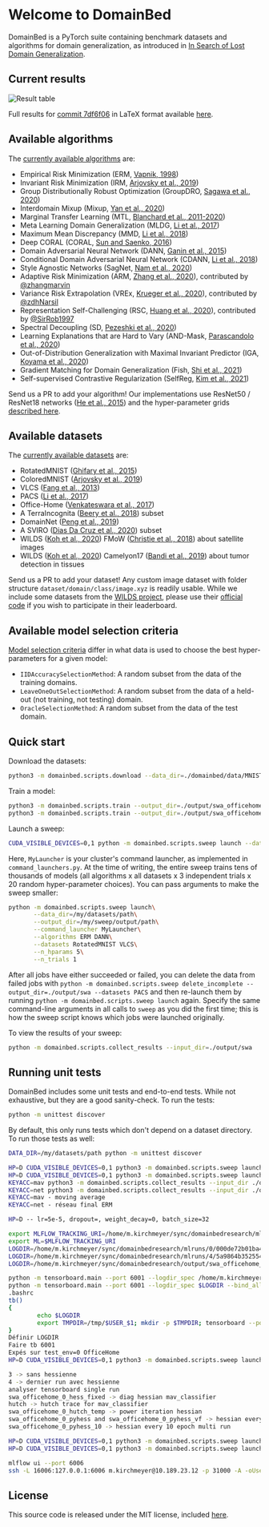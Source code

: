 # Welcome to DomainBed

DomainBed is a PyTorch suite containing benchmark datasets and algorithms for domain generalization, as introduced in [In Search of Lost Domain Generalization](https://arxiv.org/abs/2007.01434).

## Current results

![Result table](domainbed/results/2020_10_06_7df6f06/results.png)

Full results for [commit 7df6f06](https://github.com/facebookresearch/DomainBed/tree/7df6f06a6f9062284812a3f174c306218932c5e4) in LaTeX format available [here](domainbed/results/2020_10_06_7df6f06/results.tex).

## Available algorithms

The [currently available algorithms](domainbed/algorithms.py) are:

* Empirical Risk Minimization (ERM, [Vapnik, 1998](https://www.wiley.com/en-fr/Statistical+Learning+Theory-p-9780471030034))
* Invariant Risk Minimization (IRM, [Arjovsky et al., 2019](https://arxiv.org/abs/1907.02893))
* Group Distributionally Robust Optimization (GroupDRO, [Sagawa et al., 2020](https://arxiv.org/abs/1911.08731))
* Interdomain Mixup (Mixup, [Yan et al., 2020](https://arxiv.org/abs/2001.00677))
* Marginal Transfer Learning (MTL, [Blanchard et al., 2011-2020](https://arxiv.org/abs/1711.07910))
* Meta Learning Domain Generalization (MLDG, [Li et al., 2017](https://arxiv.org/abs/1710.03463))
* Maximum Mean Discrepancy (MMD, [Li et al., 2018](https://openaccess.thecvf.com/content_cvpr_2018/papers/Li_Domain_Generalization_With_CVPR_2018_paper.pdf))
* Deep CORAL (CORAL, [Sun and Saenko, 2016](https://arxiv.org/abs/1607.01719))
* Domain Adversarial Neural Network (DANN, [Ganin et al., 2015](https://arxiv.org/abs/1505.07818))
* Conditional Domain Adversarial Neural Network (CDANN, [Li et al., 2018](https://openaccess.thecvf.com/content_ECCV_2018/papers/Ya_Li_Deep_Domain_Generalization_ECCV_2018_paper.pdf))
* Style Agnostic Networks (SagNet, [Nam et al., 2020](https://arxiv.org/abs/1910.11645))
* Adaptive Risk Minimization (ARM, [Zhang et al., 2020](https://arxiv.org/abs/2007.02931)), contributed by [@zhangmarvin](https://github.com/zhangmarvin)
* Variance Risk Extrapolation (VREx, [Krueger et al., 2020](https://arxiv.org/abs/2003.00688)), contributed by [@zdhNarsil](https://github.com/zdhNarsil)
* Representation Self-Challenging (RSC, [Huang et al., 2020](https://arxiv.org/abs/2007.02454)), contributed by [@SirRob1997](https://github.com/SirRob1997)
* Spectral Decoupling (SD, [Pezeshki et al., 2020](https://arxiv.org/abs/2011.09468))
* Learning Explanations that are Hard to Vary (AND-Mask, [Parascandolo et al., 2020](https://arxiv.org/abs/2009.00329))
* Out-of-Distribution Generalization with Maximal Invariant Predictor (IGA, [Koyama et al., 2020](https://arxiv.org/abs/2008.01883))
* Gradient Matching for Domain Generalization (Fish, [Shi et al., 2021](https://arxiv.org/pdf/2104.09937.pdf))
* Self-supervised Contrastive Regularization (SelfReg, [Kim et al., 2021](https://arxiv.org/abs/2104.09841))

Send us a PR to add your algorithm! Our implementations use ResNet50 / ResNet18 networks ([He et al., 2015](https://arxiv.org/abs/1512.03385)) and the hyper-parameter grids [described here](domainbed/hparams_registry.py).

## Available datasets

The [currently available datasets](domainbed/datasets.py) are:

* RotatedMNIST ([Ghifary et al., 2015](https://arxiv.org/abs/1508.07680))
* ColoredMNIST ([Arjovsky et al., 2019](https://arxiv.org/abs/1907.02893))
* VLCS  ([Fang et al., 2013](https://openaccess.thecvf.com/content_iccv_2013/papers/Fang_Unbiased_Metric_Learning_2013_ICCV_paper.pdf))
* PACS ([Li et al., 2017](https://arxiv.org/abs/1710.03077))
* Office-Home ([Venkateswara et al., 2017](https://arxiv.org/abs/1706.07522))
* A TerraIncognita ([Beery et al., 2018](https://arxiv.org/abs/1807.04975)) subset
* DomainNet ([Peng et al., 2019](http://ai.bu.edu/M3SDA/))
* A SVIRO ([Dias Da Cruz et al., 2020](https://arxiv.org/abs/2001.03483)) subset
* WILDS ([Koh et al., 2020](https://arxiv.org/abs/2012.07421)) FMoW ([Christie et al., 2018](https://arxiv.org/abs/1711.07846)) about satellite images
* WILDS ([Koh et al., 2020](https://arxiv.org/abs/2012.07421)) Camelyon17 ([Bandi et al., 2019](https://pubmed.ncbi.nlm.nih.gov/30716025/)) about tumor detection in tissues

Send us a PR to add your dataset! Any custom image dataset with folder structure `dataset/domain/class/image.xyz` is readily usable. While we include some datasets from the [WILDS project](https://wilds.stanford.edu/), please use their [official code](https://github.com/p-lambda/wilds/) if you wish to participate in their leaderboard.

## Available model selection criteria

[Model selection criteria](domainbed/model_selection.py) differ in what data is used to choose the best hyper-parameters for a given model:

* `IIDAccuracySelectionMethod`: A random subset from the data of the training domains.
* `LeaveOneOutSelectionMethod`: A random subset from the data of a held-out (not training, not testing) domain.
* `OracleSelectionMethod`: A random subset from the data of the test domain.

## Quick start

Download the datasets:

```sh
python3 -m domainbed.scripts.download --data_dir=./domainbed/data/MNIST/
```

Train a model:

```sh
python3 -m domainbed.scripts.train --output_dir=./output/swa_officehome_0_temp --algorithm SWA --dataset OfficeHome --test_env 0 --hp mav 1 --hp diversity_loss none --data_dir=./data/domainbed/
python3 -m domainbed.scripts.train --output_dir=./output/swa_officehome_subspace --algorithm Subspace --dataset OfficeHome --test_env 0 --data_dir=./data/domainbed/
```

Launch a sweep:

```sh
CUDA_VISIBLE_DEVICES=0,1 python -m domainbed.scripts.sweep launch --data_dir=./data/domainbed/MNIST/ --output_dir=./output --command_launcher multi_gpu --dataset ColoredMNIST
```

Here, `MyLauncher` is your cluster's command launcher, as implemented in `command_launchers.py`. At the time of writing, the entire sweep trains tens of thousands of models (all algorithms x all datasets x 3 independent trials x 20 random hyper-parameter choices). You can pass arguments to make the sweep smaller:

```sh
python -m domainbed.scripts.sweep launch\
       --data_dir=/my/datasets/path\
       --output_dir=/my/sweep/output/path\
       --command_launcher MyLauncher\
       --algorithms ERM DANN\
       --datasets RotatedMNIST VLCS\
       --n_hparams 5\
       --n_trials 1
```

After all jobs have either succeeded or failed, you can delete the data from failed jobs with ``python -m domainbed.scripts.sweep delete_incomplete --output_dir=./output/swa --datasets PACS`` and then re-launch them by running ``python -m domainbed.scripts.sweep launch`` again. Specify the same command-line arguments in all calls to `sweep` as you did the first time; this is how the sweep script knows which jobs were launched originally.

To view the results of your sweep:

````sh
python -m domainbed.scripts.collect_results --input_dir=./output/swa
````

## Running unit tests

DomainBed includes some unit tests and end-to-end tests. While not exhaustive, but they are a good sanity-check. To run the tests:

```sh
python -m unittest discover
```

By default, this only runs tests which don't depend on a dataset directory. To run those tests as well:

```sh
DATA_DIR=/my/datasets/path python -m unittest discover
```


```sh
HP=D CUDA_VISIBLE_DEVICES=0,1 python3 -m domainbed.scripts.sweep launch --output_dir=./output/swa --command_launcher multi_gpu --datasets PACS --algorithms SWA --single_test_envs --hp mav 1 --hp diversity_loss none --test_envs 0 1 2 3
HP=D CUDA_VISIBLE_DEVICES=0,1 python3 -m domainbed.scripts.sweep launch --output_dir=./output/swa_officehome --command_launcher multi_gpu --datasets OfficeHome --algorithms SWA --single_test_envs --hp mav 1 --hp diversity_loss none --test_envs 0 1 2 3
KEYACC=mav python3 -m domainbed.scripts.collect_results --input_dir ./output/swa
KEYACC=net python3 -m domainbed.scripts.collect_results --input_dir ./output/swa
KEYACC=mav - moving average
KEYACC=net - réseau final ERM

HP=D -- lr=5e-5, dropout=, weight_decay=0, batch_size=32
```

```sh
export MLFLOW_TRACKING_URI=/home/m.kirchmeyer/sync/domainbedresearch/mlruns
export ML=$MLFLOW_TRACKING_URI
LOGDIR=/home/m.kirchmeyer/sync/domainbedresearch/mlruns/0/000de72b01ba4ef88798914dcc80efb8
LOGDIR=/home/m.kirchmeyer/sync/domainbedresearch/mlruns/4/5a9864b352554e088ee37813376c6253
LOGDIR=/home/m.kirchmeyer/sync/domainbedresearch/output/swa_officehome_0_pyhessian

python -m tensorboard.main --port 6001 --logdir_spec /home/m.kirchmeyer/sync/domainbedresearch/output/swa_officehome_0_pyhessian --bind_all
python -m tensorboard.main --port 6001 --logdir_spec $LOGDIR --bind_all
.bashrc
tb()
{
        echo $LOGDIR
        export TMPDIR=/tmp/$USER_$1; mkdir -p $TMPDIR; tensorboard --port $1 --logdir_spec $LOGDIR
}
Définir LOGDIR 
Faire tb 6001
Expés sur test_env=0 OfficeHome
HP=D CUDA_VISIBLE_DEVICES=0,1 python3 -m domainbed.scripts.sweep launch --output_dir=./output/swa_officehome_0_pyhess_10 --command_launcher multi_gpu --datasets OfficeHome --algorithms SWA --single_test_envs --hp mav 1 --hp diversity_loss none --test_envs 0

3 -> sans hessienne
4 -> dernier run avec hessienne
analyser tensorboard single run
swa_officehome_0_hess_fixed -> diag hessian mav_classifier
hutch -> hutch trace for mav_classifier
swa_officehome_0_hutch_temp -> power iteration hessian
swa_officehome_0_pyhess and swa_officehome_0_pyhess_vf -> hessian every step multi run
swa_officehome_0_pyhess_10 -> hessian every 10 epoch multi run

HP=D CUDA_VISIBLE_DEVICES=0,1 python3 -m domainbed.scripts.sweep launch --output_dir=./output/swa_officehome_0_pyhess_vf --command_launcher multi_gpu --datasets OfficeHome --algorithms SWA --single_test_envs --hp mav 1 --hp diversity_loss none --test_envs 0
HP=D CUDA_VISIBLE_DEVICES=0,1 python3 -m domainbed.scripts.sweep launch --output_dir=./output/swa_officehome_subspace --command_launcher multi_gpu --datasets OfficeHome --algorithms Subspace --single_test_envs --test_envs 0 1 2 3

mlflow ui --port 6006
ssh -L 16006:127.0.0.1:6006 m.kirchmeyer@10.189.23.12 -p 31000 -A -oUserKnownHostsFile=/dev/null -oStrictHostKeyChecking=no -o LogLevel=ERROR
```

## License

This source code is released under the MIT license, included [here](LICENSE).
